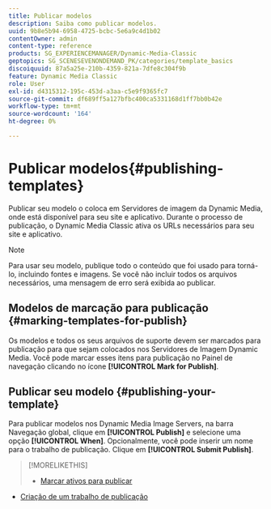 ```yaml
---
title: Publicar modelos
description: Saiba como publicar modelos.
uuid: 9b8e5b94-6958-4725-bcbc-5e6a9c4d1b02
contentOwner: admin
content-type: reference
products: SG_EXPERIENCEMANAGER/Dynamic-Media-Classic
geptopics: SG_SCENESEVENONDEMAND_PK/categories/template_basics
discoiquuid: 87a5a25e-210b-4359-821a-7dfe8c304f9b
feature: Dynamic Media Classic
role: User
exl-id: d4315312-195c-453d-a3aa-c5e9f9365fc7
source-git-commit: df689ff5a127bfbc400ca5331168d1ff7bb0b42e
workflow-type: tm+mt
source-wordcount: '164'
ht-degree: 0%

---
```


# Publicar modelos{#publishing-templates}

Publicar seu modelo o coloca em Servidores de imagem da Dynamic Media, onde está disponível para seu site e aplicativo. Durante o processo de publicação, o Dynamic Media Classic ativa os URLs necessários para seu site e aplicativo.

>[!NOTE]
>
>Para usar seu modelo, publique todo o conteúdo que foi usado para torná-lo, incluindo fontes e imagens. Se você não incluir todos os arquivos necessários, uma mensagem de erro será exibida ao publicar.

## Modelos de marcação para publicação {#marking-templates-for-publish}

Os modelos e todos os seus arquivos de suporte devem ser marcados para publicação para que sejam colocados nos Servidores de Imagem Dynamic Media. Você pode marcar esses itens para publicação no Painel de navegação clicando no ícone **[!UICONTROL Mark for Publish]**.

## Publicar seu modelo {#publishing-your-template}

Para publicar modelos nos Dynamic Media Image Servers, na barra Navegação global, clique em **[!UICONTROL Publish]** e selecione uma opção **[!UICONTROL When]**. Opcionalmente, você pode inserir um nome para o trabalho de publicação. Clique em **[!UICONTROL Submit Publish]**.

>[!MORELIKETHIS]
>
>* [Marcar ativos para publicar](publishing-files.md#publish_after_uploading)
* [Criação de um trabalho de publicação](publishing-files.md#creating_a_publish_job)

